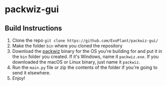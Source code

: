 # packwiz-gui


## Build Instructions

1. Clone the repo `git clone https://github.com/ExoPlant/packwiz-gui/`
2. Make the folder `bin` where you cloned the repository
3. Download the [packwiz](https://github.com/comp500/packwiz/) binary for the OS you're building for and put it in the `bin` folder you created. If it's Windows, name it `packwiz.exe`. If you downloaded the macOS or Linux binary, just name it `packwiz`.
4. Run the `main.py` file or zip the contents of the folder if you're going to send it elsewhere.
5. Enjoy!
